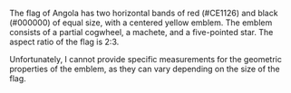 The flag of Angola has two horizontal bands of red (#CE1126) and black (#000000) of equal size, with a centered yellow emblem. The emblem consists of a partial cogwheel, a machete, and a five-pointed star. The aspect ratio of the flag is 2:3.

Unfortunately, I cannot provide specific measurements for the geometric properties of the emblem, as they can vary depending on the size of the flag.